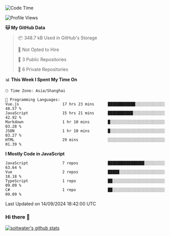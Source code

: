<!--START_SECTION:waka-->
![Code Time](http://img.shields.io/badge/Code%20Time-4%2C006%20hrs%2031%20mins-blue)

![Profile Views](http://img.shields.io/badge/Profile%20Views-9-blue)

**🐱 My GitHub Data** 

> 📦 348.7 kB Used in GitHub's Storage 
 > 
> 🚫 Not Opted to Hire
 > 
> 📜 3 Public Repositories 
 > 
> 🔑 6 Private Repositories 
 > 
📊 **This Week I Spent My Time On** 

```text
🕑︎ Time Zone: Asia/Shanghai

💬 Programming Languages: 
Vue.js                   17 hrs 23 mins      ████████████░░░░░░░░░░░░░   48.57 % 
JavaScript               15 hrs 21 mins      ███████████░░░░░░░░░░░░░░   42.92 % 
Markdown                 1 hr 10 mins        █░░░░░░░░░░░░░░░░░░░░░░░░   03.28 % 
JSON                     1 hr 10 mins        █░░░░░░░░░░░░░░░░░░░░░░░░   03.27 % 
HTML                     29 mins             ░░░░░░░░░░░░░░░░░░░░░░░░░   01.39 % 
```

**I Mostly Code in JavaScript** 

```text
JavaScript               7 repos             ████████████████░░░░░░░░░   63.64 % 
Vue                      2 repos             █████░░░░░░░░░░░░░░░░░░░░   18.18 % 
TypeScript               1 repo              ██░░░░░░░░░░░░░░░░░░░░░░░   09.09 % 
C#                       1 repo              ██░░░░░░░░░░░░░░░░░░░░░░░   09.09 % 
```




 Last Updated on 14/09/2024 18:42:00 UTC
<!--END_SECTION:waka-->

### Hi there 👋
[![soitwater's github stats](https://github-readme-stats.vercel.app/api?username=soitwater)](https://github.com/soitwater/github-readme-stats)
